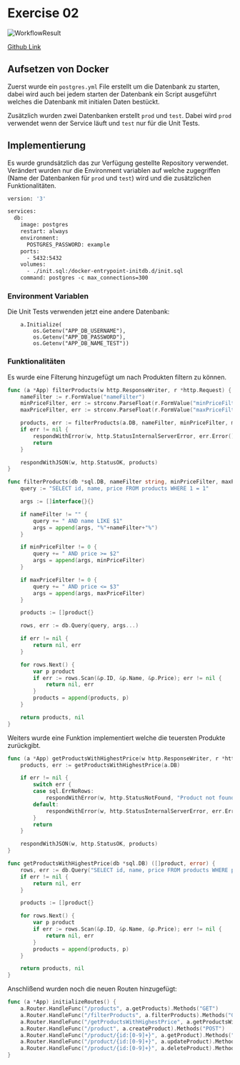 # Exercise 02

![WorkflowResult](https://github.com/franzfilip/mc-fh-cicd/actions/workflows/main.yml/badge.svg)

[Github Link](https://github.com/franzfilip/mc-fh-cicd)

## Aufsetzen von Docker
Zuerst wurde ein `postgres.yml` File erstellt um die Datenbank zu starten, dabei wird auch bei jedem starten der Datenbank ein Script ausgeführt welches die Datenbank mit initialen Daten bestückt.

Zusätzlich wurden zwei Datenbanken erstellt `prod` und `test`. Dabei wird `prod` verwendet wenn der Service läuft und `test` nur für die Unit Tests.

## Implementierung
Es wurde grundsätzlich das zur Verfügung gestellte Repository verwendet.
Verändert wurden nur die Environment variablen auf welche zugegriffen (Name der Datenbanken für `prod` und `test`) wird und die zusätzlichen Funktionalitäten.

```Dockerfile
version: '3'

services:
  db:
    image: postgres
    restart: always
    environment:
      POSTGRES_PASSWORD: example
    ports:
      - 5432:5432
    volumes:
      - ./init.sql:/docker-entrypoint-initdb.d/init.sql
    command: postgres -c max_connections=300
```

### Environment Variablen
Die Unit Tests verwenden jetzt eine andere Datenbank:

```
	a.Initialize(
		os.Getenv("APP_DB_USERNAME"),
		os.Getenv("APP_DB_PASSWORD"),
		os.Getenv("APP_DB_NAME_TEST"))
```

### Funktionalitäten
Es wurde eine Filterung hinzugefügt um nach Produkten filtern zu können.
```Go
func (a *App) filterProducts(w http.ResponseWriter, r *http.Request) {
	nameFilter := r.FormValue("nameFilter")
	minPriceFilter, err := strconv.ParseFloat(r.FormValue("minPriceFilter"), 64)
	maxPriceFilter, err := strconv.ParseFloat(r.FormValue("maxPriceFilter"), 64)

	products, err := filterProducts(a.DB, nameFilter, minPriceFilter, maxPriceFilter)
	if err != nil {
		respondWithError(w, http.StatusInternalServerError, err.Error())
		return
	}

	respondWithJSON(w, http.StatusOK, products)
}
```

```Go
func filterProducts(db *sql.DB, nameFilter string, minPriceFilter, maxPriceFilter float64) ([]product, error) {
	query := "SELECT id, name, price FROM products WHERE 1 = 1"

	args := []interface{}{}

	if nameFilter != "" {
		query += " AND name LIKE $1"
		args = append(args, "%"+nameFilter+"%")
	}

	if minPriceFilter != 0 {
		query += " AND price >= $2"
		args = append(args, minPriceFilter)
	}

	if maxPriceFilter != 0 {
		query += " AND price <= $3"
		args = append(args, maxPriceFilter)
	}

	products := []product{}

	rows, err := db.Query(query, args...)

	if err != nil {
		return nil, err
	}

	for rows.Next() {
		var p product
		if err := rows.Scan(&p.ID, &p.Name, &p.Price); err != nil {
			return nil, err
		}
		products = append(products, p)
	}

	return products, nil
}
```

Weiters wurde eine Funktion implementiert welche die teuersten Produkte zurückgibt.
```Go
func (a *App) getProductsWithHighestPrice(w http.ResponseWriter, r *http.Request) {
	products, err := getProductsWithHighestPrice(a.DB)

	if err != nil {
		switch err {
		case sql.ErrNoRows:
			respondWithError(w, http.StatusNotFound, "Product not found")
		default:
			respondWithError(w, http.StatusInternalServerError, err.Error())
		}
		return
	}

	respondWithJSON(w, http.StatusOK, products)
}
```

```Go
func getProductsWithHighestPrice(db *sql.DB) ([]product, error) {
	rows, err := db.Query("SELECT id, name, price FROM products WHERE price = (SELECT MAX(price) FROM products)")
	if err != nil {
		return nil, err
	}

	products := []product{}

	for rows.Next() {
		var p product
		if err := rows.Scan(&p.ID, &p.Name, &p.Price); err != nil {
			return nil, err
		}
		products = append(products, p)
	}

	return products, nil
}
```

Anschlißend wurden noch die neuen Routen hinzugefügt:
```Go
func (a *App) initializeRoutes() {
	a.Router.HandleFunc("/products", a.getProducts).Methods("GET")
	a.Router.HandleFunc("/filterProducts", a.filterProducts).Methods("GET")
	a.Router.HandleFunc("/getProductsWithHighestPrice", a.getProductsWithHighestPrice).Methods("GET")
	a.Router.HandleFunc("/product", a.createProduct).Methods("POST")
	a.Router.HandleFunc("/product/{id:[0-9]+}", a.getProduct).Methods("GET")
	a.Router.HandleFunc("/product/{id:[0-9]+}", a.updateProduct).Methods("PUT")
	a.Router.HandleFunc("/product/{id:[0-9]+}", a.deleteProduct).Methods("DELETE")
}
```
